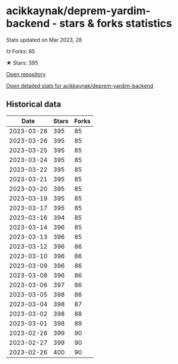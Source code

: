 # acikkaynak/deprem-yardim-backend - stars & forks statistics

Stats updated on Mar 2023, 28

☋ Forks: 85

★ Stars: 395

[Open repository](https://github.com/acikkaynak/deprem-yardim-backend)

[Open detailed stats for acikkaynak/deprem-yardim-backend](https://reviewgithub.com/rep/acikkaynak/deprem-yardim-backend)

## Historical data
| Date | Stars | Forks |
|------|-------|-------|
| 2023-03-28 | 395 | 85 | 
| 2023-03-26 | 395 | 85 | 
| 2023-03-25 | 395 | 85 | 
| 2023-03-24 | 395 | 85 | 
| 2023-03-22 | 395 | 85 | 
| 2023-03-21 | 395 | 85 | 
| 2023-03-20 | 395 | 85 | 
| 2023-03-19 | 395 | 85 | 
| 2023-03-17 | 395 | 85 | 
| 2023-03-16 | 394 | 85 | 
| 2023-03-14 | 396 | 85 | 
| 2023-03-13 | 396 | 85 | 
| 2023-03-12 | 396 | 86 | 
| 2023-03-10 | 396 | 86 | 
| 2023-03-09 | 396 | 86 | 
| 2023-03-08 | 396 | 86 | 
| 2023-03-06 | 397 | 86 | 
| 2023-03-05 | 398 | 86 | 
| 2023-03-04 | 398 | 87 | 
| 2023-03-02 | 398 | 88 | 
| 2023-03-01 | 398 | 89 | 
| 2023-02-28 | 399 | 90 | 
| 2023-02-27 | 399 | 90 | 
| 2023-02-26 | 400 | 90 | 

